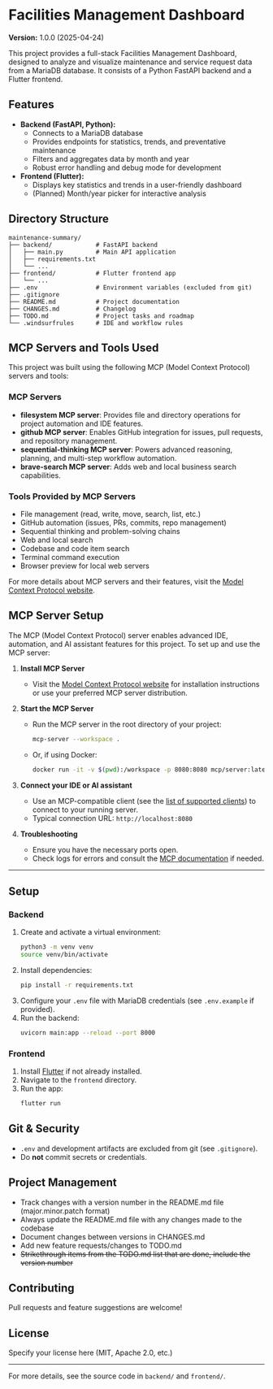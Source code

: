 # Facilities Management Dashboard

**Version:** 1.0.0 (2025-04-24)

This project provides a full-stack Facilities Management Dashboard, designed to analyze and visualize maintenance and service request data from a MariaDB database. It consists of a Python FastAPI backend and a Flutter frontend.

## Features
- **Backend (FastAPI, Python):**
  - Connects to a MariaDB database
  - Provides endpoints for statistics, trends, and preventative maintenance
  - Filters and aggregates data by month and year
  - Robust error handling and debug mode for development
- **Frontend (Flutter):**
  - Displays key statistics and trends in a user-friendly dashboard
  - (Planned) Month/year picker for interactive analysis

## Directory Structure
```
maintenance-summary/
├── backend/            # FastAPI backend
│   ├── main.py         # Main API application
│   ├── requirements.txt
│   └── ...
├── frontend/           # Flutter frontend app
│   └── ...
├── .env                # Environment variables (excluded from git)
├── .gitignore
├── README.md           # Project documentation
├── CHANGES.md          # Changelog
├── TODO.md             # Project tasks and roadmap
└── .windsurfrules      # IDE and workflow rules
```

## MCP Servers and Tools Used

This project was built using the following MCP (Model Context Protocol) servers and tools:

### MCP Servers
- **filesystem MCP server**: Provides file and directory operations for project automation and IDE features.
- **github MCP server**: Enables GitHub integration for issues, pull requests, and repository management.
- **sequential-thinking MCP server**: Powers advanced reasoning, planning, and multi-step workflow automation.
- **brave-search MCP server**: Adds web and local business search capabilities.

### Tools Provided by MCP Servers
- File management (read, write, move, search, list, etc.)
- GitHub automation (issues, PRs, commits, repo management)
- Sequential thinking and problem-solving chains
- Web and local search
- Codebase and code item search
- Terminal command execution
- Browser preview for local web servers

For more details about MCP servers and their features, visit the [Model Context Protocol website](https://modelcontextprotocol.io/).

## MCP Server Setup

The MCP (Model Context Protocol) server enables advanced IDE, automation, and AI assistant features for this project. To set up and use the MCP server:

1. **Install MCP Server**
   - Visit the [Model Context Protocol website](https://modelcontextprotocol.io/) for installation instructions or use your preferred MCP server distribution.

2. **Start the MCP Server**
   - Run the MCP server in the root directory of your project:
     ```bash
     mcp-server --workspace .
     ```
   - Or, if using Docker:
     ```bash
     docker run -it -v $(pwd):/workspace -p 8080:8080 mcp/server:latest
     ```

3. **Connect your IDE or AI assistant**
   - Use an MCP-compatible client (see the [list of supported clients](https://modelcontextprotocol.io/clients)) to connect to your running server.
   - Typical connection URL: `http://localhost:8080`

4. **Troubleshooting**
   - Ensure you have the necessary ports open.
   - Check logs for errors and consult the [MCP documentation](https://modelcontextprotocol.io/docs) if needed.

---

## Setup
### Backend
1. Create and activate a virtual environment:
   ```bash
   python3 -m venv venv
   source venv/bin/activate
   ```
2. Install dependencies:
   ```bash
   pip install -r requirements.txt
   ```
3. Configure your `.env` file with MariaDB credentials (see `.env.example` if provided).
4. Run the backend:
   ```bash
   uvicorn main:app --reload --port 8000
   ```

### Frontend
1. Install [Flutter](https://flutter.dev/docs/get-started/install) if not already installed.
2. Navigate to the `frontend` directory.
3. Run the app:
   ```bash
   flutter run
   ```

## Git & Security
- `.env` and development artifacts are excluded from git (see `.gitignore`).
- Do **not** commit secrets or credentials.

## Project Management
- Track changes with a version number in the README.md file (major.minor.patch format)
- Always update the README.md file with any changes made to the codebase
- Document changes between versions in CHANGES.md
- Add new feature requests/changes to TODO.md
- ~~Strikethrough items from the TODO.md list that are done, include the version number~~

## Contributing
Pull requests and feature suggestions are welcome!

## License
Specify your license here (MIT, Apache 2.0, etc.)

---

For more details, see the source code in `backend/` and `frontend/`.
